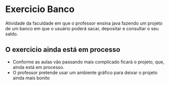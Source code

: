 # Exercicio Banco
Atividade da faculdade em que o professor ensina java fazendo um projeto de um banco em que o usuário poderá sacar, depositar e consultar o seu saldo.

## O exercicio ainda está em processo
- Conforme as aulas vão passando mais complicado ficará o projeto, que, ainda está em processo.
- O professor pretende usar um ambiente gráfico para deixar o projeto ainda mais bonito

